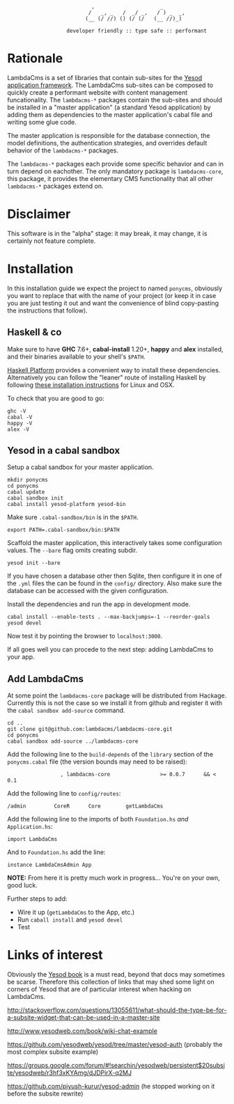 


```
                           ,                     _
                          /   _, _   /  _/ _,   / ) _  _,
                         (__ (/ //) () (/ (/   (__ //)_)

                   developer friendly :: type safe :: performant
```


# Rationale

LambdaCms is a set of libraries that contain sub-sites for the
[Yesod application framework](http://www.yesodweb.com).  The LambdaCms
sub-sites can be composed to quickly create a performant website with
content management funcationality.
The `lambdacms-*` packages contain the sub-sites and should be installed
in a "master application" (a standard Yesod application) by adding them as
dependencies to the master application's cabal file and writing some glue code.

The master application is responsible for the database connection, the model
definitions, the authentication strategies, and overrides default behavior
of the `lambdacms-*` packages.

The `lambdacms-*` packages each provide some specific behavior and can in turn
depend on eachother.  The only mandatory package is `lambdacms-core`, this package,
it provides the elementary CMS functionality that all other `lambdacms-*` packages
extend on.


# Disclaimer

This software is in the "alpha" stage: it may break, it may change, it is
certainly not feature complete.


# Installation

In this installation guide we expect the project to named `ponycms`, obviously
you want to replace that with the name of your project (or keep it in case you
are just testing it out and want the convenience of blind copy-pasting the
instructions that follow).


## Haskell & co

Make sure to have **GHC** 7.6+, **cabal-install** 1.20+, **happy** and **alex**
installed, and their binaries available to your shell's `$PATH`.

[Haskell Platform](https://www.haskell.org/platform/) provides a convenient way
to install these dependencies. Alternatively you can follow the "leaner" route
of installing Haskell by following
[these installation instructions](http://haskell-lang.org/downloads) for Linux and OSX.

To check that you are good to go:

    ghc -V
    cabal -V
    happy -V
    alex -V


## Yesod in a cabal sandbox

Setup a cabal sandbox for your master application.

    mkdir ponycms
    cd ponycms
    cabal update
    cabal sandbox init
    cabal install yesod-platform yesod-bin

Make sure `.cabal-sandbox/bin` is in the `$PATH`.

    export PATH=.cabal-sandbox/bin:$PATH

Scaffold the master application, this interactively takes some configuration values.
The `--bare` flag omits creating subdir.

    yesod init --bare

If you have chosen a database other then Sqlite, then configure it in one of the `.yml` files
the can be found in the `config/` directory.  Also make sure the database can be accessed with
the given configuration.

Install the dependencies and run the app in development mode.

    cabal install --enable-tests . --max-backjumps=-1 --reorder-goals
    yesod devel

Now test it by pointing the browser to `localhost:3000`.

If all goes well you can procede to the next step: adding LambdaCms to your app.


## Add LambdaCms

At some point the `lambdacms-core` package will be distributed from Hackage.
Currently this is not the case so we install it from github and register it
with the `cabal sandbox add-source` command.

    cd ..
    git clone git@github.com:lambdacms/lambdacms-core.git
    cd ponycms
    cabal sandbox add-source ../lambdacms-core

Add the following line to the `build-depends` of the `library` section of the
`ponycms.cabal` file (the version bounds may need to be raised):

                     , lambdacms-core                >= 0.0.7      && < 0.1

Add the following line to `config/routes`:

    /admin         CoreR      Core        getLambdaCms

Add the following line to the imports of both `Foundation.hs` *and* `Application.hs`:

    import LambdaCms

And to `Foundation.hs` add the line:

    instance LambdaCmsAdmin App

**NOTE:** From here it is pretty much work in progress... You're on your own, good luck.

Further steps to add:

* Wire it up (`getLambdaCms` to the App, etc.)
* Run `caball install` and `yesod devel`
* Test


# Links of interest

Obviously the [Yesod book](http://www.yesodweb.com/book) is a must read,
beyond that docs may sometimes be scarse.
Therefore this collection of links that may shed some light on corners of Yesod
that are of particular interest when hacking on LambdaCms.

http://stackoverflow.com/questions/13055611/what-should-the-type-be-for-a-subsite-widget-that-can-be-used-in-a-master-site

http://www.yesodweb.com/book/wiki-chat-example

https://github.com/yesodweb/yesod/tree/master/yesod-auth (probably the most complex subsite example)

https://groups.google.com/forum/#!searchin/yesodweb/persistent$20subsite/yesodweb/r3hf3xKYAmg/dJDPirX-q2MJ

https://github.com/piyush-kurur/yesod-admin (he stopped working on it before the subsite rewrite)
